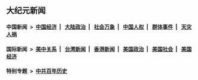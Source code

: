 ## 大纪元新闻

#### 中国新闻 &nbsp;>&nbsp; [中国经济](indexes/ncid283/README.md?08160845) &nbsp;| &nbsp; [大陆政治](indexes/ncid277/README.md?08160845) &nbsp;| &nbsp; [社会万象](indexes/ncid282/README.md?08160845) &nbsp;| &nbsp; [中国人权](indexes/ncid278/README.md?08160845) &nbsp;| &nbsp; [群体事件](indexes/ncid279/README.md?08160845) &nbsp;| &nbsp; [天灾人祸](indexes/ncid280/README.md?08160845)

#### 国际新闻 &nbsp;>&nbsp; [美中关系](indexes/nf1412576/README.md?08160845) &nbsp;| &nbsp; [台湾新闻](indexes/ncid1349361/README.md?08160845) &nbsp;| &nbsp; [香港新闻](indexes/ncid1349362/README.md?08160845) &nbsp;| &nbsp; [美国政治](indexes/ncid1078159/README.md?08160845) &nbsp;| &nbsp; [美国社会](indexes/ncid1078160/README.md?08160845) &nbsp;| &nbsp; [美国经济](indexes/ncid1078158/README.md?08160845)

#### 特别专题 &nbsp;>&nbsp; [中共百年历史](https://github.com/easy2view/epoch-special/blob/master/README.md?08160845)  

